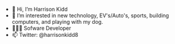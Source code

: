 - 👋 Hi, I’m Harrison Kidd
- 👀 I’m interested in new technology, EV's/Auto's, sports, building computers, and playing with my dog.
- 🧑🏼‍💻 Sofware Developer
- 📫 Twitter: @harrisonkidd8

<!---
hkidd/hkidd is a ✨ special ✨ repository because its `README.md` (this file) appears on your GitHub profile.
You can click the Preview link to take a look at your changes.
--->
